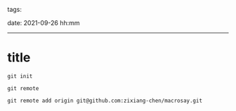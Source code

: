 tags: 

date: 2021-09-26 hh:mm

---

# title

```shell
git init

git remote

git remote add origin git@github.com:zixiang-chen/macrosay.git
```



